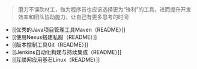> 磨刀不误砍材工，做为程序员也应该选择更为“锋利”的工具，进而提升开发效率和团队协助能力，让自己有更多思考的时间
*  [[优秀的Java项目管理工具Maven（README）]]
* [[使用Nexus搭建私服（README）]]
* [[版本控制工具Git（README）]]
* [[Jenkins自动化构建与持续集成（README）]]
* [[互联网应用基石Linux（README）]]

